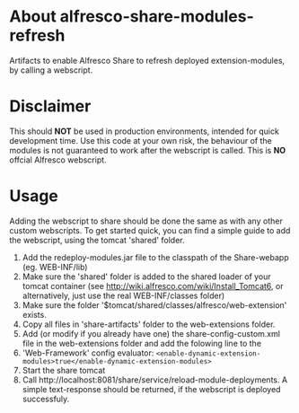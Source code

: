 About alfresco-share-modules-refresh
==============================

Artifacts to enable Alfresco Share to refresh deployed extension-modules, by calling a webscript.


Disclaimer
=============
This should **NOT** be used in production environments, intended for quick development time. Use this code at your own risk, the behaviour of the modules is not guaranteed
to work after the webscript is called. This is **NO** offcial Alfresco webscript.


Usage
=========
Adding the webscript to share should be done the same as with any other custom webscripts. To get started quick, you can find a 
simple guide to add the webscript, using the tomcat 'shared' folder.

1. Add the redeploy-modules.jar file to the classpath of the Share-webapp (eg. WEB-INF/lib)
2. Make sure the 'shared' folder is added to the shared loader of your tomcat container (see http://wiki.alfresco.com/wiki/Install_Tomcat6, or alternatively, just use the real WEB-INF/classes folder)
3. Make sure the folder '$tomcat/shared/classes/alfresco/web-extension' exists.
4. Copy all files in 'share-artifacts' folder to the web-extensions folder.
5. Add (or modify if you already have one) the share-config-custom.xml file in the web-extensions folder and add the folowing line to the 
6. 'Web-Framework' config evaluator:
```<enable-dynamic-extension-modules>true</enable-dynamic-extension-modules>```
7. Start the share tomcat
8. Call http://localhost:8081/share/service/reload-module-deployments. A simple text-response should be returned, if the webscript is deployed successfuly.
